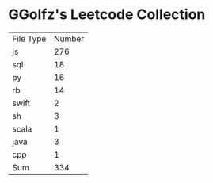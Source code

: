 # GGolfz's Leetcode Collection

<table><tr><td>File Type</td><td>Number</td></tr><tr><td>js</td><td>276</td></tr><tr><td>sql</td><td>18</td></tr><tr><td>py</td><td>16</td></tr><tr><td>rb</td><td>14</td></tr><tr><td>swift</td><td>2</td></tr><tr><td>sh</td><td>3</td></tr><tr><td>scala</td><td>1</td></tr><tr><td>java</td><td>3</td></tr><tr><td>cpp</td><td>1</td></tr><tr><td>Sum</td><td>334</td></tr></table>